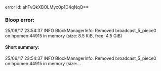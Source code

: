 error id: ahFvQkXBOLMyc0p1D4qNqQ==
### Bloop error:

25/06/17 23:54:37 INFO BlockManagerInfo: Removed broadcast_5_piece0 on hpomen:44915 in memory (size: 8.5 KiB, free: 4.5 GiB)
#### Short summary: 

25/06/17 23:54:37 INFO BlockManagerInfo: Removed broadcast_5_piece0 on hpomen:44915 in memory (size:...